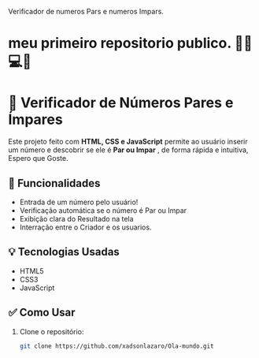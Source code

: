 Verificador de numeros Pars e numeros Impars.
# meu primeiro repositorio publico. 🤗🎉💻📌


# 🔢 Verificador de Números Pares e Ímpares

Este projeto feito com **HTML, CSS e JavaScript** permite ao usuário inserir um número e descobrir se ele é __Par ou Impar__ , de forma rápida e intuitiva, Espero que Goste.

## 🚀 Funcionalidades

- Entrada de um número pelo usuário!
- Verificação automática se o número é Par ou Impar
- Exibição clara do Resultado na tela
- Interração entre o Criador e os usuarios.

## 💡 Tecnologias Usadas
- HTML5
- CSS3
- JavaScript 
## ✅ Como Usar
1. Clone o repositório:
   ```bash
   git clone https://github.com/xadsonlazaro/Ola-mundo.git 
